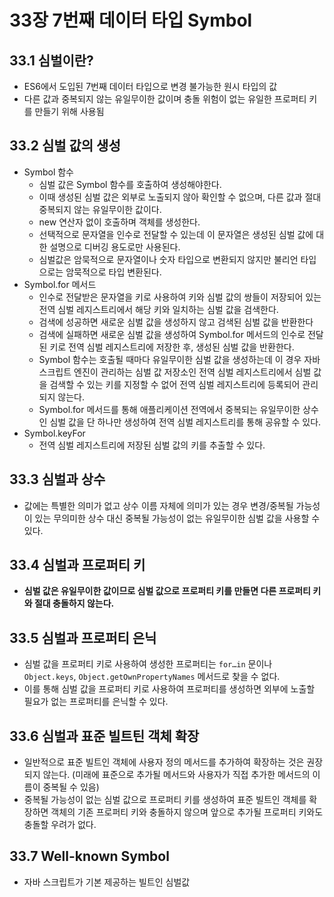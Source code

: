 # 33장 7번째 데이터 타입 Symbol

## 33.1 심벌이란?

- ES6에서 도입된 7번째 데이터 타입으로 변경 불가능한 원시 타입의 값
- 다른 값과 중복되지 않는 유일무이한 값이며 충돌 위험이 없는 유일한 프로퍼티 키를 만들기 위해 사용됨

## 33.2 심벌 값의 생성

- Symbol 함수
    - 심벌 값은 Symbol 함수를 호출하여 생성해야한다.
    - 이때 생성된 심벌 값은 외부로 노출되지 않아 확인할 수 없으며, 다른 값과 절대 중복되지 않는 유일무이한 값이다.
    - new 연산자 없이 호출하며 객체를 생성한다.
    - 선택적으로 문자열을 인수로 전달할 수 있는데 이 문자열은 생성된 심벌 값에 대한 설명으로 디버깅 용도로만 사용된다.
    - 심벌값은 암묵적으로 문자열이나 숫자 타입으로 변환되지 않지만 불리언 타입으로는 암묵적으로 타입 변환된다.
- Symbol.for 메서드
    - 인수로 전달받은 문자열을 키로 사용하여 키와 심벌 값의 쌍들이 저장되어 있는 전역 심벌 레지스트리에서 해당 키와 일치하는 심벌 값을 검색한다.
    - 검색에 성공하면 새로운 심벌 값을 생성하지 않고 검색된 심벌 값을 반환한다
    - 검색에 실패하면 새로운 심벌 값을 생성하여 Symbol.for 메서드의 인수로 전달된 키로 전역 심벌 레지스트리에 저장한 후, 생성된 심벌 값을 반환한다.
    - Symbol 함수는 호출될 때마다 유일무이한 심벌 값을 생성하는데 이 경우 자바 스크립트 엔진이 관리하는 심벌 값 저장소인 전역 심벌 레지스트리에서 심벌 값을 검색할 수 있는 키를 지정할 수 없어 전역 심벌 레지스트리에 등록되어 관리되지 않는다.
    - Symbol.for 메서드를 통해 애플리케이션 전역에서 중복되는 유일무이한 상수인 심벌 값을 단 하나만 생성하여 전역 심벌 레지스트리를 통해 공유할 수 있다.
- Symbol.keyFor
    - 전역 심벌 레지스트리에 저장된 심벌 값의 키를 추출할 수 있다.

## 33.3 심벌과 상수

- 값에는 특별한 의미가 없고 상수 이름 자체에 의미가 있는 경우 변경/중복될 가능성이 있는 무의미한 상수 대신 중복될 가능성이 없는 유일무이한 심벌 값을 사용할 수 있다.

## 33.4 심벌과 프로퍼티 키

- **심벌 값은 유일무이한 값이므로 심벌 값으로 프로퍼티 키를 만들면 다른 프로퍼티 키와 절대 충돌하지 않는다.**

## 33.5 심벌과 프로퍼티 은닉

- 심벌 값을 프로퍼티 키로 사용하여 생성한 프로퍼티는 `for…in` 문이나 `Object.keys`, `Object.getOwnPropertyNames` 메서드로 찾을 수 없다.
- 이를 통해 심벌 값을 프로퍼티 키로 사용하여 프로퍼티를 생성하면 외부에 노출할 필요가 없는 프로퍼티를 은닉할 수 있다.

## 33.6 심벌과 표준 빌트틴 객체 확장

- 일반적으로 표준 빌트인 객체에 사용자 정의 메서드를 추가하여 확장하는 것은 권장되지 않는다.
(미래에 표준으로 추가될 메서드와 사용자가 직접 추가한 메서드의 이름이 중복될 수 있음)
- 중복될 가능성이 없는 심벌 값으로 프로퍼티 키를 생성하여 표준 빌트인 객체를 확장하면 객체의 기존 프로퍼티 키와 충돌하지 않으며 앞으로 추가될 프로퍼티 키와도 충돌할 우려가 없다.

## 33.7 Well-known Symbol

- 자바 스크립트가 기본 제공하는 빌트인 심벌값